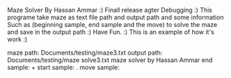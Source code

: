 Maze Solver By Hassan Ammar :)
Finall release agter Debugging :)
This programe take maze as text file path and output path and some information Such as (beginning sample, end sample and the move) to solve the maze
and save in the output path :)
Have Fun. :)
This is an example of how it's work :)

maze path: Documents/testing/maze3.txt
output path: Documents/testing/maze solve3.txt
maze solver by Hassan Ammar
end sample: +
start sample: .
move sample:
